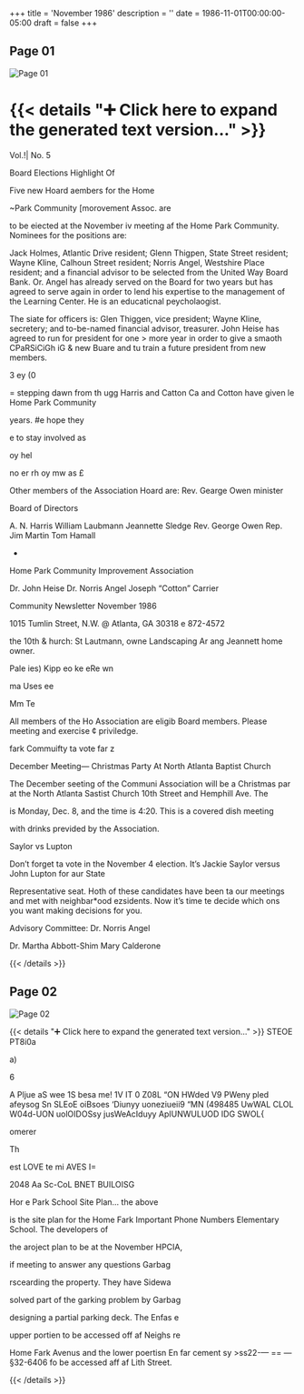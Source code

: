 +++
title = 'November 1986'
description = ''
date = 1986-11-01T00:00:00-05:00
draft = false
+++



## Page 01

![Page 01](/hpcia-newsletter-archive/1986-11_01.jpg)

{{< details "➕ Click here to expand the generated text version..." >}}
=

Vol.!| No. 5

Board Elections Highlight Of

Five new Hoard aembers for the Home

~Park Community [morovement Assoc. are

to be eiected at the November iv
meeting af the Home Park Community.
Nominees for the positions are:

Jack Holmes, Atlantic Drive resident;
Glenn Thigpen, State Street resident;
Wayne Kline, Calhoun Street resident;
Norris Angel, Westshire Place
resident; and a financial advisor to
be selected from the United Way Board
Bank. Or. Angel has already served on
the Board for two years but has agreed
to serve again in order to lend his
expertise to the management of the
Learning Center. He is an educaticnal
peycholaogist.

The siate for officers is: Glen
Thiggen, vice president; Wayne Kline,
secretery; and to-be-named financial
advisor, treasurer. John Heise has
agreed to run for president for one >
more year in order to give a smaoth
CPaRSiCiGh iG & new Buare and tu train
a future president from new members.

3
ey (0

= stepping dawn from th
ugg Harris and Catton Ca
and Cotton have given le
Home Park Community

years. #e hope they

e to stay involved as

oy hel

no er rh oy mw
as £

Other members of the Association Hoard
are: Rev. Gearge Owen minister

Board of Directors

A. N. Harris William Laubmann
Jeannette Sledge Rev. George Owen
Rep. Jim Martin Tom Hamall

-

Home Park Community Improvement Association

Dr. John Heise
Dr. Norris Angel
Joseph “Cotton” Carrier

Community Newsletter November 1986

1015 Tumlin Street, N.W. @ Atlanta, GA 30318 e 872-4572

the 10th &
hurch: St
Lautmann, owne
Landscaping Ar
ang Jeannett
home owner.

Pale
ies)
Kipp eo ke
eRe
wn

ma Uses
ee

Mm Te

All members of the Ho
Association are eligib
Board members. Please
meeting and exercise ¢
priviledge.

fark Commuifty
ta vote far
z

December Meeting—
Christmas Party
At North Atlanta Baptist Church

The December seeting of the Communi
Association will be a Christmas par
at the North Atlanta Sastist Church
10th Street and Hemphill Ave. The

is Monday, Dec. 8, and the time is
4:20. This is a covered dish meeting

with drinks previded by the
Association.

Saylor vs Lupton

Don’t forget ta vote in the November 4
election. It’s Jackie Saylor versus
John Lupton for aur State

Representative seat. Hoth of these
candidates have been ta our meetings
and met with neighbar*ood ezsidents.
Now it’s time te decide which ons you
want making decisions for you.

Advisory Committee:
Dr. Norris Angel

Dr. Martha Abbott-Shim
Mary Calderone


{{< /details >}}




## Page 02

![Page 02](/hpcia-newsletter-archive/1986-11_02.jpg)

{{< details "➕ Click here to expand the generated text version..." >}}
STEOE PT8i0a

a)

6

A Pljue
aS wee 1S besa me! 1V
IT
0
Z08L “ON HWded
V9 PWeny
pled afeysog Sn SLEoE oiBsoes ‘Diunyy
uoneziueii9 “MN (498485 UwWAL CLOL
W04d-UON uolOIDOSsy jusWeAcIduyy ApIUNWULUOD IDG SWOL{

omerer

Th

est
LOVE te mi AVES I=

2048 Aa Sc-CoL
BNET BUILOISG

Hor e Park School Site Plan... the above

is the site plan for the Home Fark Important Phone Numbers
Elementary School. The developers of

the aroject plan to be at the November HPCIA,

if meeting to answer any questions Garbag

rscearding the property. They have Sidewa

solved part of the garking problem by Garbag

designing a partial parking deck. The Enfas e

upper portien to be accessed off af Neighs re

Home Fark Avenus and the lower poertisn En far cement sy >ss22-— == — §32-6406
fo be accessed aff af Lith Street.


{{< /details >}}



